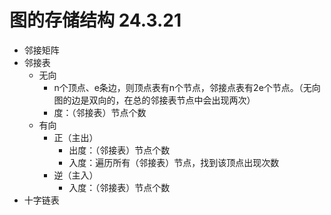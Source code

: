 # 图的存储结构 24.3.21
  - 邻接矩阵
  - 邻接表
    - 无向
      - n个顶点、e条边，则顶点表有n个节点，邻接点表有2e个节点。（无向图的边是双向的，在总的邻接表节点中会出现两次）
      - 度：（邻接表）节点个数
    - 有向
      - 正（主出）
        - 出度：（邻接表）节点个数
        - 入度：遍历所有（邻接表）节点，找到该顶点出现次数
      - 逆（主入）
        - 入度：（邻接表）节点个数
  - 十字链表
